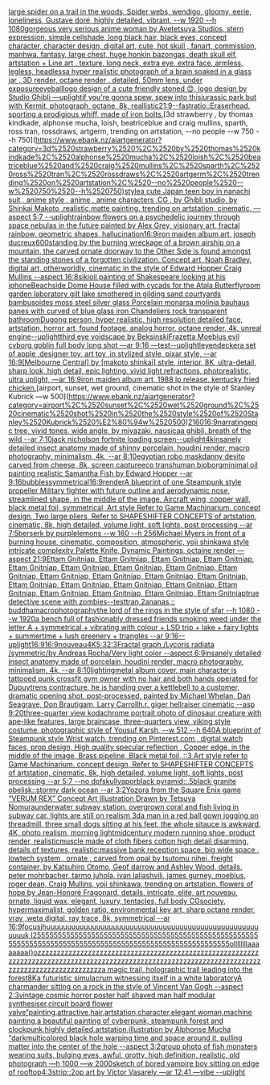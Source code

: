 [large spider on a trail in the woods, Spider webs, wendigo, gloomy, eerie, loneliness, Gustave doré, highly detailed, vibrant, --w 1920 --h 1080](https://www.ebank.nz/aiartgenerator?category=large%2520spider%2520on%2520a%2520trail%2520in%2520the%2520woods%2C%2520Spider%2520webs%2C%2520wendigo%2C%2520gloomy%2C%2520eerie%2C%2520loneliness%2C%2520Gustave%2520dor%C3%A9%2C%2520highly%2520detailed%2C%2520vibrant%2C%2520--w%25201920%2520--h%25201080)[gorgeous very serious anime woman by Avetetsuya Studios, stern expression,  simple cellshade, long black  hair, black eyes, concept character, character design, digital art, cute, hot skull , fanart, commission, manhwa, fantasy, large chest, huge honkin bazongas, death skull elf, artstation  +  Line art , texture, long neck, extra eye, extra face, armless, legless, headless](https://www.ebank.nz/aiartgenerator?category=gorgeous%2520very%2520serious%2520anime%2520woman%2520by%2520Avetetsuya%2520Studios%2C%2520stern%2520expression%2C%2520%2520simple%2520cellshade%2C%2520long%2520black%2520%2520hair%2C%2520black%2520eyes%2C%2520concept%2520character%2C%2520character%2520design%2C%2520digital%2520art%2C%2520cute%2C%2520hot%2520skull%2520%2C%2520fanart%2C%2520commission%2C%2520manhwa%2C%2520fantasy%2C%2520large%2520chest%2C%2520huge%2520honkin%2520bazongas%2C%2520death%2520skull%2520elf%2C%2520artstation%2520%2520%2B%2520%2520Line%2520art%2520%2C%2520texture%2C%2520long%2520neck%2C%2520extra%2520eye%2C%2520extra%2520face%2C%2520armless%2C%2520legless%2C%2520headless)[a hyper realistic photograph of a brain soaked in a glass jar , 3D render, octane render , detailed, 50mm lens, under exposure](https://www.ebank.nz/aiartgenerator?category=a%2520hyper%2520realistic%2520photograph%2520of%2520a%2520brain%2520soaked%2520in%2520a%2520glass%2520jar%2520%2C%25203D%2520render%2C%2520octane%2520render%2520%2C%2520detailed%2C%252050mm%2520lens%2C%2520under%2520exposure)[eyeball](https://www.ebank.nz/aiartgenerator?category=eyeball)[logo design of a cute friendly stoned 😊, logo design by Studio Ghibli —uplight](https://www.ebank.nz/aiartgenerator?category=logo%2520design%2520of%2520a%2520cute%2520friendly%2520stoned%2520%F0%9F%98%8A%2C%2520logo%2520design%2520by%2520Studio%2520Ghibli%2520%E2%80%94uplight)[if you're gonna spew, spew into this](https://www.ebank.nz/aiartgenerator?category=if%2520you%27re%2520gonna%2520spew%2C%2520spew%2520into%2520this)[jurassic park but with Kermit, photograph, octane, 8k, reallistic](https://www.ebank.nz/aiartgenerator?category=jurassic%2520park%2520but%2520with%2520Kermit%2C%2520photograph%2C%2520octane%2C%25208k%2C%2520reallistic)[21:9](https://www.ebank.nz/aiartgenerator?category=21%3A9)[--fast](https://www.ebank.nz/aiartgenerator?category=--fast)[ratio::](https://www.ebank.nz/aiartgenerator?category=ratio%3A%3A)[Eraserhead, sporting a prodigious whiff, made of iron bolts.](https://www.ebank.nz/aiartgenerator?category=Eraserhead%2C%2520sporting%2520a%2520prodigious%2520whiff%2C%2520made%2520of%2520iron%2520bolts.)[3d strawberry , by thomas kindkade, alphonse mucha, loish, beatriceblue and craig mullins, sparth, ross tran, rossdraws, artgerm, trending on artstation, --no people --w 750 --h 750](https://www.ebank.nz/aiartgenerator?category=3d%2520strawberry%2520%2C%2520by%2520thomas%2520kindkade%2C%2520alphonse%2520mucha%2C%2520loish%2C%2520beatriceblue%2520and%2520craig%2520mullins%2C%2520sparth%2C%2520ross%2520tran%2C%2520rossdraws%2C%2520artgerm%2C%2520trending%2520on%2520artstation%2C%2520--no%2520people%2520--w%2520750%2520--h%2520750)[style](https://www.ebank.nz/aiartgenerator?category=style)[a cute Japan  teen boy in nanachi suit , anime style , anime , anime characters ,CG , by Ghibli studio, by Shinkai Makoto ,realistic,matte painting, trending on artstation, cinematic, —aspect 5:7 --uplight](https://www.ebank.nz/aiartgenerator?category=a%2520cute%2520Japan%2520%2520teen%2520boy%2520in%2520nanachi%2520suit%2520%2C%2520anime%2520style%2520%2C%2520anime%2520%2C%2520anime%2520characters%2520%2CCG%2520%2C%2520by%2520Ghibli%2520studio%2C%2520by%2520Shinkai%2520Makoto%2520%2Crealistic%2Cmatte%2520painting%2C%2520trending%2520on%2520artstation%2C%2520cinematic%2C%2520%E2%80%94aspect%25205%3A7%2520--uplight)[rainbow flowers on a psychedelic journey through space nebulas in the future painted by Alex Grey, visionary art, fractal rainbow, geometric shapes, hallucination](https://www.ebank.nz/aiartgenerator?category=rainbow%2520flowers%2520on%2520a%2520psychedelic%2520journey%2520through%2520space%2520nebulas%2520in%2520the%2520future%2520painted%2520by%2520Alex%2520Grey%2C%2520visionary%2520art%2C%2520fractal%2520rainbow%2C%2520geometric%2520shapes%2C%2520hallucination)[16:9](https://www.ebank.nz/aiartgenerator?category=16%3A9)[iron maiden album art, joseph ducreux](https://www.ebank.nz/aiartgenerator?category=iron%2520maiden%2520album%2520art%2C%2520joseph%2520ducreux)[600](https://www.ebank.nz/aiartgenerator?category=600)[standing by the burning wreckage of a brown airship on a mountain, the carved ornate doorway to the Other Side is found amongst the standing stones of a forgotten civilization. Concept art, Noah Bradley, digital art, otherworldly, cinematic in the style of Edward Hopper Craig Mullins --aspect 16:8](https://www.ebank.nz/aiartgenerator?category=standing%2520by%2520the%2520burning%2520wreckage%2520of%2520a%2520brown%2520airship%2520on%2520a%2520mountain%2C%2520the%2520carved%2520ornate%2520doorway%2520to%2520the%2520Other%2520Side%2520is%2520found%2520amongst%2520the%2520standing%2520stones%2520of%2520a%2520forgotten%2520civilization.%2520Concept%2520art%2C%2520Noah%2520Bradley%2C%2520digital%2520art%2C%2520otherworldly%2C%2520cinematic%2520in%2520the%2520style%2520of%2520Edward%2520Hopper%2520Craig%2520Mullins%2520--aspect%252016%3A8)[siki](https://www.ebank.nz/aiartgenerator?category=siki)[oil painting of Shakespeare looking at his iphone](https://www.ebank.nz/aiartgenerator?category=oil%2520painting%2520of%2520Shakespeare%2520looking%2520at%2520his%2520iphone)[Beachside Dome House filled with cycads for the Atala Butterfly](https://www.ebank.nz/aiartgenerator?category=Beachside%2520Dome%2520House%2520filled%2520with%2520cycads%2520for%2520the%2520Atala%2520Butterfly)[room garden laboratory  gilt lake  smothered in gilding sand courtyards bambusoides moss steel silver glass  Porcelain monarsa molinia bauhaus panes with  curved of blue glass iron Chandeliers  rock transparent bathroom](https://www.ebank.nz/aiartgenerator?category=room%2520garden%2520laboratory%2520%2520gilt%2520lake%2520%2520smothered%2520in%2520gilding%2520sand%2520courtyards%2520bambusoides%2520moss%2520steel%2520silver%2520glass%2520%2520Porcelain%2520monarsa%2520molinia%2520bauhaus%2520panes%2520with%2520%2520curved%2520of%2520blue%2520glass%2520iron%2520Chandeliers%2520%2520rock%2520transparent%2520bathroom)[Dugong person, hyper realistic, high resolution detailed face, artstation, horror art, found footage, analog horror, octane render, 4k, unreal engine](https://www.ebank.nz/aiartgenerator?category=Dugong%2520person%2C%2520hyper%2520realistic%2C%2520high%2520resolution%2520detailed%2520face%2C%2520artstation%2C%2520horror%2520art%2C%2520found%2520footage%2C%2520analog%2520horror%2C%2520octane%2520render%2C%25204k%2C%2520unreal%2520engine)[--uplight](https://www.ebank.nz/aiartgenerator?category=--uplight)[third eye voidscape by Beksinski](https://www.ebank.nz/aiartgenerator?category=third%2520eye%2520voidscape%2520by%2520Beksinski)[Frazetta Moebius evil cyborg goblin full body long shot  —ar 9:16 —test](https://www.ebank.nz/aiartgenerator?category=Frazetta%2520Moebius%2520evil%2520cyborg%2520goblin%2520full%2520body%2520long%2520shot%2520%2520%E2%80%94ar%25209%3A16%2520%E2%80%94test)[--uplight](https://www.ebank.nz/aiartgenerator?category=--uplight)[leyendecker](https://www.ebank.nz/aiartgenerator?category=leyendecker)[a set of apple ,designer toy, art toy ,in stylized style, pixar style, --ar 16:9](https://www.ebank.nz/aiartgenerator?category=a%2520set%2520of%2520apple%2520%2Cdesigner%2520toy%2C%2520art%2520toy%2520%2Cin%2520stylized%2520style%2C%2520pixar%2520style%2C%2520--ar%252016%3A9)[[Melbourne Central] by [makoto shinkai] style, interior, 8K, ultra-detail, sharp look, high detail, epic lighting, vivid light refractions, photorealistic, ultra uplight, —ar 16:9](https://www.ebank.nz/aiartgenerator?category=%5BMelbourne%2520Central%5D%2520by%2520%5Bmakoto%2520shinkai%5D%2520style%2C%2520interior%2C%25208K%2C%2520ultra-detail%2C%2520sharp%2520look%2C%2520high%2520detail%2C%2520epic%2520lighting%2C%2520vivid%2520light%2520refractions%2C%2520photorealistic%2C%2520ultra%2520uplight%2C%2520%E2%80%94ar%252016%3A9)[iron maiden album art, 1988 lp release. kentucky fried chicken.](https://www.ebank.nz/aiartgenerator?category=iron%2520maiden%2520album%2520art%2C%25201988%2520lp%2520release.%2520kentucky%2520fried%2520chicken.)[airport, sunset, wet ground, cinematic shot in the style of Stanley Kubrick —w 500](https://www.ebank.nz/aiartgenerator?category=airport%2C%2520sunset%2C%2520wet%2520ground%2C%2520cinematic%2520shot%2520in%2520the%2520style%2520of%2520Stanley%2520Kubrick%2520%E2%80%94w%2520500)[2160](https://www.ebank.nz/aiartgenerator?category=2160)[16:9](https://www.ebank.nz/aiartgenerator?category=16%3A9)[narrating](https://www.ebank.nz/aiartgenerator?category=narrating)[epic tree, vivid tones, wide angle, by miyazaki, nausicaa ghibli, breath of the wild --ar 7:10](https://www.ebank.nz/aiartgenerator?category=epic%2520tree%2C%2520vivid%2520tones%2C%2520wide%2520angle%2C%2520by%2520miyazaki%2C%2520nausicaa%2520ghibli%2C%2520breath%2520of%2520the%2520wild%2520--ar%25207%3A10)[jack nicholson fortnite loading screen](https://www.ebank.nz/aiartgenerator?category=jack%2520nicholson%2520fortnite%2520loading%2520screen)[--uplight](https://www.ebank.nz/aiartgenerator?category=--uplight)[4k](https://www.ebank.nz/aiartgenerator?category=4k)[insanely detailed insect anatomy made of shinny  porcelain, houdini render, macro photography, minimalism, 4k, --ar 8:10](https://www.ebank.nz/aiartgenerator?category=insanely%2520detailed%2520insect%2520anatomy%2520made%2520of%2520shinny%2520%2520porcelain%2C%2520houdini%2520render%2C%2520macro%2520photography%2C%2520minimalism%2C%25204k%2C%2520--ar%25208%3A10)[egyptian robo mask](https://www.ebank.nz/aiartgenerator?category=egyptian%2520robo%2520mask)[danny devito carved from cheese, 8k, screen capture](https://www.ebank.nz/aiartgenerator?category=danny%2520devito%2520carved%2520from%2520cheese%2C%25208k%2C%2520screen%2520capture)[eco transhuman bioborg](https://www.ebank.nz/aiartgenerator?category=eco%2520transhuman%2520bioborg)[minimal oil painting realistic Samantha Fish by Edward Hopper --ar 9:16](https://www.ebank.nz/aiartgenerator?category=minimal%2520oil%2520painting%2520realistic%2520Samantha%2520Fish%2520by%2520Edward%2520Hopper%2520--ar%25209%3A16)[bubbles](https://www.ebank.nz/aiartgenerator?category=bubbles)[symmetrical](https://www.ebank.nz/aiartgenerator?category=symmetrical)[16:9](https://www.ebank.nz/aiartgenerator?category=16%3A9)[render](https://www.ebank.nz/aiartgenerator?category=render)[A blueprint of one Steampunk style propeller Military fighter with future outline and aerodynamic nose, streamlined shape, in the middle of the image,  Aircraft wing, copper wall, black metal foil, symmetrical,  Art style Refer to Game Machinarium.  concept design, Two large pliers, Refer to SHAPESHIFTER CONCEPTS  of artstation, cinematic,  8k, high detailed,  volume light,  soft lights,  post processing    --ar 7:5](https://www.ebank.nz/aiartgenerator?category=A%2520blueprint%2520of%2520one%2520Steampunk%2520style%2520propeller%2520Military%2520fighter%2520with%2520future%2520outline%2520and%2520aerodynamic%2520nose%2C%2520streamlined%2520shape%2C%2520in%2520the%2520middle%2520of%2520the%2520image%2C%2520%2520Aircraft%2520wing%2C%2520copper%2520wall%2C%2520black%2520metal%2520foil%2C%2520symmetrical%2C%2520%2520Art%2520style%2520Refer%2520to%2520Game%2520Machinarium.%2520%2520concept%2520design%2C%2520Two%2520large%2520pliers%2C%2520Refer%2520to%2520SHAPESHIFTER%2520CONCEPTS%2520%2520of%2520artstation%2C%2520cinematic%2C%2520%25208k%2C%2520high%2520detailed%2C%2520%2520volume%2520light%2C%2520%2520soft%2520lights%2C%2520%2520post%2520processing%2520%2520%2520%2520--ar%25207%3A5)[berserk by purplelemons --w 160 --h 256](https://www.ebank.nz/aiartgenerator?category=berserk%2520by%2520purplelemons%2520--w%2520160%2520--h%2520256)[Michael Myers in front of a burning house, cinematic, composition, atmospheric, yoji shinkawa style intricate complexity Palette Knife, Dynamic Paintings, octaine render —aspect 21:9](https://www.ebank.nz/aiartgenerator?category=Michael%2520Myers%2520in%2520front%2520of%2520a%2520burning%2520house%2C%2520cinematic%2C%2520composition%2C%2520atmospheric%2C%2520yoji%2520shinkawa%2520style%2520intricate%2520complexity%2520Palette%2520Knife%2C%2520Dynamic%2520Paintings%2C%2520octaine%2520render%2520%E2%80%94aspect%252021%3A9)[Ettam Gnitniap, Ettam Gnitniap, Ettam Gnitniap, Ettam Gnitniap, Ettam Gnitniap, Ettam Gnitniap, Ettam Gnitniap, Ettam Gnitniap, Ettam Gnitniap, Ettam Gnitniap, Ettam Gnitniap, Ettam Gnitniap, Ettam Gnitniap, Ettam Gnitniap, Ettam Gnitniap, Ettam Gnitniap, Ettam Gnitniap, Ettam Gnitniap, Ettam Gnitniap, Ettam Gnitniap, Ettam Gnitniap, Ettam Gnitniap](https://www.ebank.nz/aiartgenerator?category=Ettam%2520Gnitniap%2C%2520Ettam%2520Gnitniap%2C%2520Ettam%2520Gnitniap%2C%2520Ettam%2520Gnitniap%2C%2520Ettam%2520Gnitniap%2C%2520Ettam%2520Gnitniap%2C%2520Ettam%2520Gnitniap%2C%2520Ettam%2520Gnitniap%2C%2520Ettam%2520Gnitniap%2C%2520Ettam%2520Gnitniap%2C%2520Ettam%2520Gnitniap%2C%2520Ettam%2520Gnitniap%2C%2520Ettam%2520Gnitniap%2C%2520Ettam%2520Gnitniap%2C%2520Ettam%2520Gnitniap%2C%2520Ettam%2520Gnitniap%2C%2520Ettam%2520Gnitniap%2C%2520Ettam%2520Gnitniap%2C%2520Ettam%2520Gnitniap%2C%2520Ettam%2520Gnitniap%2C%2520Ettam%2520Gnitniap%2C%2520Ettam%2520Gnitniap)[true detective scene with zombies](https://www.ebank.nz/aiartgenerator?category=true%2520detective%2520scene%2520with%2520zombies)[--test](https://www.ebank.nz/aiartgenerator?category=--test)[tran,](https://www.ebank.nz/aiartgenerator?category=tran%2C)[2](https://www.ebank.nz/aiartgenerator?category=2)[ananas :: buddha](https://www.ebank.nz/aiartgenerator?category=ananas%2520%3A%3A%2520buddha)[macrophotography](https://www.ebank.nz/aiartgenerator?category=macrophotography)[the lord of the rings in the style of sfar --h 1080 --w 1920](https://www.ebank.nz/aiartgenerator?category=the%2520lord%2520of%2520the%2520rings%2520in%2520the%2520style%2520of%2520sfar%2520--h%25201080%2520--w%25201920)[a bench full of fashionably dressed friends smoking weed under the letter A + symmetrical + vibrating with colour + LSD trip + lake + fairy lights + summertime + lush greenery + triangles  --ar 9:16](https://www.ebank.nz/aiartgenerator?category=a%2520bench%2520full%2520of%2520fashionably%2520dressed%2520friends%2520smoking%2520weed%2520under%2520the%2520letter%2520A%2520%2B%2520symmetrical%2520%2B%2520vibrating%2520with%2520colour%2520%2B%2520LSD%2520trip%2520%2B%2520lake%2520%2B%2520fairy%2520lights%2520%2B%2520summertime%2520%2B%2520lush%2520greenery%2520%2B%2520triangles%2520%2520--ar%25209%3A16)[--uplight](https://www.ebank.nz/aiartgenerator?category=--uplight)[16:9](https://www.ebank.nz/aiartgenerator?category=16%3A9)[16:9](https://www.ebank.nz/aiartgenerator?category=16%3A9)[](https://www.ebank.nz/aiartgenerator?category=)[nouveau](https://www.ebank.nz/aiartgenerator?category=nouveau)[4K](https://www.ebank.nz/aiartgenerator?category=4K)[5:3](https://www.ebank.nz/aiartgenerator?category=5%3A3)[2:3](https://www.ebank.nz/aiartgenerator?category=2%3A3)[Fractal graph /Lycoris radiata /symmetric/by Andreas Rocha/Very light color   --aspect 6:9](https://www.ebank.nz/aiartgenerator?category=Fractal%2520graph%2520/Lycoris%2520radiata%2520/symmetric/by%2520Andreas%2520Rocha/Very%2520light%2520color%2520%2520%2520--aspect%25206%3A9)[insanely detailed insect anatomy made of porcelain, houdini render, macro photography, minimalism, 4k, --ar 8:10](https://www.ebank.nz/aiartgenerator?category=insanely%2520detailed%2520insect%2520anatomy%2520made%2520of%2520porcelain%2C%2520houdini%2520render%2C%2520macro%2520photography%2C%2520minimalism%2C%25204k%2C%2520--ar%25208%3A10)[lighting](https://www.ebank.nz/aiartgenerator?category=lighting)[metal album cover, main character is tattooed punk crossfit gym owner with no hair and both hands operated for Dupuytrens contracture, he is handing over a kettlebell to a customer, dramatic opening shot, post-processed, painted by Michael Whelan, Dan Seagrave, Don Brautigam, Larry Carroll](https://www.ebank.nz/aiartgenerator?category=metal%2520album%2520cover%2C%2520main%2520character%2520is%2520tattooed%2520punk%2520crossfit%2520gym%2520owner%2520with%2520no%2520hair%2520and%2520both%2520hands%2520operated%2520for%2520Dupuytrens%2520contracture%2C%2520he%2520is%2520handing%2520over%2520a%2520kettlebell%2520to%2520a%2520customer%2C%2520dramatic%2520opening%2520shot%2C%2520post-processed%2C%2520painted%2520by%2520Michael%2520Whelan%2C%2520Dan%2520Seagrave%2C%2520Don%2520Brautigam%2C%2520Larry%2520Carroll)[h.r. giger hellraiser cinematic --asp 9:20](https://www.ebank.nz/aiartgenerator?category=h.r.%2520giger%2520hellraiser%2520cinematic%2520--asp%25209%3A20)[three-quarter view kodachrome portrait photo of dinosaur creature with ape-like features, large braincase, three-quarters view, viking style costume, photographic style of Yousuf Karsh, --w 512 --h 640](https://www.ebank.nz/aiartgenerator?category=three-quarter%2520view%2520kodachrome%2520portrait%2520photo%2520of%2520dinosaur%2520creature%2520with%2520ape-like%2520features%2C%2520large%2520braincase%2C%2520three-quarters%2520view%2C%2520viking%2520style%2520costume%2C%2520photographic%2520style%2520of%2520Yousuf%2520Karsh%2C%2520--w%2520512%2520--h%2520640)[A blueprint of Steampunk style Wrist watch,    trending on Pinterest.com  ,  digital watch faces, prop design, High quality specular reflection , Copper  edge, in the middle of the image, Brass pipeline,  Black metal foil,  ::3  Art style refer to Game Machinarium.  concept design, Refer to SHAPESHIFTER CONCEPTS  of artstation, cinematic,  8k, high detailed,  volume light,  soft lights,  post processing    --ar 5:7   --no dof](https://www.ebank.nz/aiartgenerator?category=A%2520blueprint%2520of%2520Steampunk%2520style%2520Wrist%2520watch%2C%2520%2520%2520%2520trending%2520on%2520Pinterest.com%2520%2520%2C%2520%2520digital%2520watch%2520faces%2C%2520prop%2520design%2C%2520High%2520quality%2520specular%2520reflection%2520%2C%2520Copper%2520%2520edge%2C%2520in%2520the%2520middle%2520of%2520the%2520image%2C%2520Brass%2520pipeline%2C%2520%2520Black%2520metal%2520foil%2C%2520%2520%3A%3A3%2520%2520Art%2520style%2520refer%2520to%2520Game%2520Machinarium.%2520%2520concept%2520design%2C%2520Refer%2520to%2520SHAPESHIFTER%2520CONCEPTS%2520%2520of%2520artstation%2C%2520cinematic%2C%2520%25208k%2C%2520high%2520detailed%2C%2520%2520volume%2520light%2C%2520%2520soft%2520lights%2C%2520%2520post%2520processing%2520%2520%2520%2520--ar%25205%3A7%2520%2520%2520--no%2520dof)[skull](https://www.ebank.nz/aiartgenerator?category=skull)[vapor](https://www.ebank.nz/aiartgenerator?category=vapor)[black pyramid::.5black granite obelisk::stormy dark ocean --ar 3:2](https://www.ebank.nz/aiartgenerator?category=black%2520pyramid%3A%3A.5black%2520granite%2520obelisk%3A%3Astormy%2520dark%2520ocean%2520--ar%25203%3A2)[Yozora from the Square Enix game “VERUM REX” Concept Art Illustration Drawn by Tetsuya Nomura](https://www.ebank.nz/aiartgenerator?category=Yozora%2520from%2520the%2520Square%2520Enix%2520game%2520%E2%80%9CVERUM%2520REX%E2%80%9D%2520Concept%2520Art%2520Illustration%2520Drawn%2520by%2520Tetsuya%2520Nomura)[underwater subway station. overgrown coral and fish living in subway car. lights are still on realism 3d](https://www.ebank.nz/aiartgenerator?category=underwater%2520subway%2520station.%2520overgrown%2520coral%2520and%2520fish%2520living%2520in%2520subway%2520car.%2520lights%2520are%2520still%2520on%2520realism%25203d)[a man in a red ball gown jogging on threadmill, three small dogs sitting at his feet, the whole sitauce is awkward, 4K, photo realism, morning light](https://www.ebank.nz/aiartgenerator?category=a%2520man%2520in%2520a%2520red%2520ball%2520gown%2520jogging%2520on%2520threadmill%2C%2520three%2520small%2520dogs%2520sitting%2520at%2520his%2520feet%2C%2520the%2520whole%2520sitauce%2520is%2520awkward%2C%25204K%2C%2520photo%2520realism%2C%2520morning%2520light)[midcentury modern running shoe, product render, realistic](https://www.ebank.nz/aiartgenerator?category=midcentury%2520modern%2520running%2520shoe%2C%2520product%2520render%2C%2520realistic)[muscle made of cloth fibers cotton high detail disarming, details of textures, realistic](https://www.ebank.nz/aiartgenerator?category=muscle%2520made%2520of%2520cloth%2520fibers%2520cotton%2520high%2520detail%2520disarming%2C%2520details%2520of%2520textures%2C%2520realistic)[:massive bank reception space, big wide space  , lowtech system , ornate , carved from opal by tsutomu nihei, freight container, by Katsuhiro Otomo, Geof darrow and Ashley Wood, details, peter mohrbacher, tarmo juhola, ivan laliashvili, james gurney, moebius, roger dean, Craig Mullins, yoji shinkawa, trending on artstation, flowers of hope by Jean-Honoré Fragonard, details, intricate, elite, art nouveau, ornate, liquid wax, elegant, luxury, tentacles, full body CGsociety, hypermaximalist, golden ratio, environmental key art, sharp octane render, vray ,weta digital, ray trace, 8k, symmetrical --ar 16:9](https://www.ebank.nz/aiartgenerator?category=%3Amassive%2520bank%2520reception%2520space%2C%2520big%2520wide%2520space%2520%2520%2C%2520lowtech%2520system%2520%2C%2520ornate%2520%2C%2520carved%2520from%2520opal%2520by%2520tsutomu%2520nihei%2C%2520freight%2520container%2C%2520by%2520Katsuhiro%2520Otomo%2C%2520Geof%2520darrow%2520and%2520Ashley%2520Wood%2C%2520details%2C%2520peter%2520mohrbacher%2C%2520tarmo%2520juhola%2C%2520ivan%2520laliashvili%2C%2520james%2520gurney%2C%2520moebius%2C%2520roger%2520dean%2C%2520Craig%2520Mullins%2C%2520yoji%2520shinkawa%2C%2520trending%2520on%2520artstation%2C%2520flowers%2520of%2520hope%2520by%2520Jean-Honor%C3%A9%2520Fragonard%2C%2520details%2C%2520intricate%2C%2520elite%2C%2520art%2520nouveau%2C%2520ornate%2C%2520liquid%2520wax%2C%2520elegant%2C%2520luxury%2C%2520tentacles%2C%2520full%2520body%2520CGsociety%2C%2520hypermaximalist%2C%2520golden%2520ratio%2C%2520environmental%2520key%2520art%2C%2520sharp%2520octane%2520render%2C%2520vray%2520%2Cweta%2520digital%2C%2520ray%2520trace%2C%25208k%2C%2520symmetrical%2520--ar%252016%3A9)[focus](https://www.ebank.nz/aiartgenerator?category=focus)[jhuuuuuuuuuuuuuuuuuuuuuuuuuuuuuuuuuuuuuuuuuuuuuuuuuuuuuuuk,l25555555555555555555555555555555555555555555555555555555555555555555555555555555555555555555555555555555555ollllllllaaaaaaaa()ozzzzzzzzzzzzzzzzzzzzzzzzzzzzzzzzzzzzzzzzzzzzzzzzzzzzzzzzzzzzzzzzzzzzzzzzzzzzzzzzzzzzzzzzzzzzzzzzzzzzzzzzzzzzzzzzzzzzzzzzzzzzzzzzzzzzzzzzzzzzzzzzzz](https://www.ebank.nz/aiartgenerator?category=jhuuuuuuuuuuuuuuuuuuuuuuuuuuuuuuuuuuuuuuuuuuuuuuuuuuuuuuuk%2Cl25555555555555555555555555555555555555555555555555555555555555555555555555555555555555555555555555555555555ollllllllaaaaaaaa%28%29ozzzzzzzzzzzzzzzzzzzzzzzzzzzzzzzzzzzzzzzzzzzzzzzzzzzzzzzzzzzzzzzzzzzzzzzzzzzzzzzzzzzzzzzzzzzzzzzzzzzzzzzzzzzzzzzzzzzzzzzzzzzzzzzzzzzzzzzzzzzzzzzzzz)[a magic trail, holographic trail leading into the forest](https://www.ebank.nz/aiartgenerator?category=a%2520magic%2520trail%2C%2520holographic%2520trail%2520leading%2520into%2520the%2520forest)[8K](https://www.ebank.nz/aiartgenerator?category=8K)[a futuristic simulacrum witnessing itself in a white laboratory](https://www.ebank.nz/aiartgenerator?category=a%2520futuristic%2520simulacrum%2520witnessing%2520itself%2520in%2520a%2520white%2520laboratory)[A charmander sitting on a rock in the style of Vincent Van Gogh --aspect 2:3](https://www.ebank.nz/aiartgenerator?category=A%2520charmander%2520sitting%2520on%2520a%2520rock%2520in%2520the%2520style%2520of%2520Vincent%2520Van%2520Gogh%2520--aspect%25202%3A3)[vintage cosmic horror poster half  shaved man half modular synthesiser,circuit board flower valve](https://www.ebank.nz/aiartgenerator?category=vintage%2520cosmic%2520horror%2520poster%2520half%2520%2520shaved%2520man%2520half%2520modular%2520synthesiser%2Ccircuit%2520board%2520flower%2520valve)[“painting,attractive,hair,artstation,character,elegant woman,machine painting,a beautiful painting of cyberpunk, steampunk forest and clockpunk,highly detailed,artstation,illustration by Alphonse Mucha “](https://www.ebank.nz/aiartgenerator?category=%E2%80%9Cpainting%2Cattractive%2Chair%2Cartstation%2Ccharacter%2Celegant%2520woman%2Cmachine%2520painting%2Ca%2520beautiful%2520painting%2520of%2520cyberpunk%2C%2520steampunk%2520forest%2520and%2520clockpunk%2Chighly%2520detailed%2Cartstation%2Cillustration%2520by%2520Alphonse%2520Mucha%2520%E2%80%9C)[dark](https://www.ebank.nz/aiartgenerator?category=dark)[multicolored black hole warping time and space around it, pulling matter into the center of the hole --aspect 3:2](https://www.ebank.nz/aiartgenerator?category=multicolored%2520black%2520hole%2520warping%2520time%2520and%2520space%2520around%2520it%2C%2520pulling%2520matter%2520into%2520the%2520center%2520of%2520the%2520hole%2520--aspect%25203%3A2)[group photo of fish monsters wearing suits, bulging eyes, awful, grotty, high definition, realistic, old photograph —h 1000 —w 2000](https://www.ebank.nz/aiartgenerator?category=group%2520photo%2520of%2520fish%2520monsters%2520wearing%2520suits%2C%2520bulging%2520eyes%2C%2520awful%2C%2520grotty%2C%2520high%2520definition%2C%2520realistic%2C%2520old%2520photograph%2520%E2%80%94h%25201000%2520%E2%80%94w%25202000)[sketch of bored vampire boy sitting on edge of rooftop](https://www.ebank.nz/aiartgenerator?category=sketch%2520of%2520bored%2520vampire%2520boy%2520sitting%2520on%2520edge%2520of%2520rooftop)[4:3](https://www.ebank.nz/aiartgenerator?category=4%3A3)[strip::2](https://www.ebank.nz/aiartgenerator?category=strip%3A%3A2)[op art by Victor Vasarely —ar 12:41 —vibe --uplight](https://www.ebank.nz/aiartgenerator?category=op%2520art%2520by%2520Victor%2520Vasarely%2520%E2%80%94ar%252012%3A41%2520%E2%80%94vibe%2520--uplight)